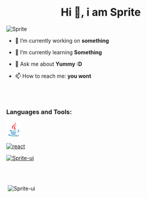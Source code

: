 <h1 align="center">Hi 👋, i am Sprite</h1>

<p align="left"> <img src="https://komarev.com/ghpvc/?username=Sprite-ui&label=Profile%20views&color=0e75b6&style=flat" alt="Sprite" /> </p>



- 🔭 I’m currently working on **something**

- 🌱 I’m currently learning **Something**

- 💬 Ask me about **Yummy :D**

- 📫 How to reach me: **you wont**

<br>
<br>

<h3 align="left">Languages and Tools:</h3>
<p align="left"> <a href="https://www.java.com" target="_blank" rel="noreferrer"> <img src="https://raw.githubusercontent.com/devicons/devicon/master/icons/java/java-original.svg" alt="java" width="40" height="40"/> 
  
<img src="https://vecta.io/app/link?src=https://www.vectorlogo.zone/logos/reactjs/reactjs-icon.svg" alt="react" width="40" height="40"/> </a> <a href="https://reactjs.org/" target="_blank" rel="noreferrer">  </a> </p>

<p align="left"> <a href="https://github.com/ryo-ma/github-profile-trophy"><img src="https://github-profile-trophy.vercel.app/?username=Sprite-ui&theme=onedark&no-bg=true" alt="Sprite-ui" /></a> </p>
<br>
<br>

<p>&nbsp;<img align="center" src="https://github-readme-stats.vercel.app/api?username=Sprite-ui&show_icons=true&locale=en&theme=onedark&no-bg=true" alt="Sprite-ui" /></p>
